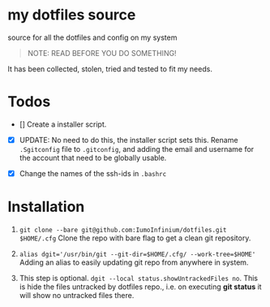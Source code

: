 # my dotfiles source

source for all the dotfiles and config on my system

> NOTE: READ BEFORE YOU DO SOMETHING!

It has been collected, stolen, tried and tested to fit my needs.

# Todos

- [] Create a installer script.

- [x] UPDATE: No need to do this, the installer script sets this. Rename `.Sgitconfig` file to `.gitconfig`, and adding the email and username for the account that need to be globally usable.

- [x] Change the names of the ssh-ids in `.bashrc`

# Installation

1. `git clone --bare git@github.com:IumoInfinium/dotfiles.git $HOME/.cfg` Clone the repo with bare flag to get a clean git repository.

2. `alias dgit='/usr/bin/git --git-dir=$HOME/.cfg/ --work-tree=$HOME'` Adding an alias to easily updating git repo from anywhere in system.

3. This step is optional. `dgit --local status.showUntrackedFiles no`. This is hide the files untracked by dotfiles repo., i.e. on executing **git status** it will show no untracked files there.

